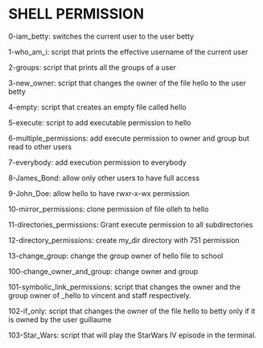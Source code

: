 # SHELL PERMISSION

0-iam_betty: switches the current user to the user betty

1-who_am_i: script that prints the effective username of the current user

2-groups: script that  prints all the groups of a user

3-new_owner: script that changes the owner of the file hello to the user betty

4-empty:  script that creates an empty file called hello

5-execute: script to add executable permission to hello

6-multiple_permissions: add execute permission to owner and group but read to other users

7-everybody: add execution permission to everybody

8-James_Bond: allow only other users to have full access

9-John_Doe: allow hello to have rwxr-x-wx permission

10-mirror_permissions: clone permission of file olleh to hello

11-directories_permissions: Grant execute permission to all subdirectories

12-directory_permissions: create my_dir directory with 751 permission

13-change_group: change the group owner of hello file to school

100-change_owner_and_group: change owner and group

101-symbolic_link_permissions: script that changes the owner and the group owner of _hello to vincent and staff respectively.

102-if_only: script that changes the owner of the file hello to betty only if it is owned by the user guillaume

103-Star_Wars: script that will play the StarWars IV episode in the terminal.
